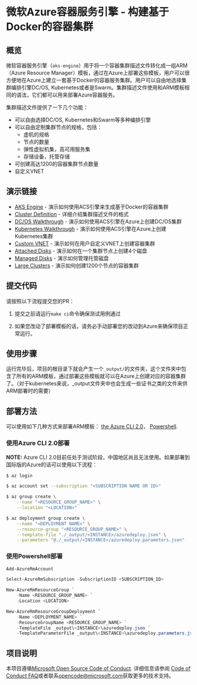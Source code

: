 # 微软Azure容器服务引擎 - 构建基于Docker的容器集群

## 概览

微软容器服务引擎（`aks-engine`）用于将一个容器集群描述文件转化成一组ARM（Azure Resource Manager）模板，通过在Azure上部署这些模板，用户可以很方便地在Azure上建立一套基于Docker的容器服务集群。用户可以自由地选择集群编排引擎DC/OS, Kubernetes或者是Swarm。集群描述文件使用和ARM模板相同的语法，它们都可以用来部署Azure容器服务。

集群描述文件提供了一下几个功能：
* 可以自由选择DC/OS, Kubernetes和Swarm等多种编排引擎
* 可以自由定制集群节点的规格，包括：
    * 虚机的规格
    * 节点的数量
    * 弹性虚拟机集，高可用服务集
    * 存储设备，托管存储
* 可创建高达1200的容器集群节点数量
* 自定义VNET

## 演示链接

* [AKS Engine](docs/aksengine.md) - 演示如何使用ACS引擎来生成基于Docker的容器集群
* [Cluster Definition](docs/clusterdefinition.md) - 详细介绍集群描述文件的格式
* [DC/OS Walkthrough](docs/dcos.md) - 演示如何使用ACS引擎在Azure上创建DC/OS集群
* [Kubernetes Walkthrough](docs/kubernetes.md) - 演示如何使用ACS引擎在Azure上创建Kubernetes集群
* [Custom VNET](examples/vnet) - 演示如何在用户自定义VNET上创建容器集群
* [Attached Disks](examples/disks-storageaccount) - 演示如何在一个集群节点上创建4个磁盘
* [Managed Disks](examples/disks-managed) - 演示如何管理托管磁盘
* [Large Clusters](examples/largeclusters) - 演示如何创建1200个节点的容器集群

## 提交代码

请按照以下流程提交您的PR：

1. 提交之前请运行`make ci`命令确保测试用例通过

2. 如果您改动了部署模板的话，请务必手动部署您的改动到Azure来确保项目正常运行。

## 使用步骤

运行完毕后，项目的根目录下就会产生一个`_output/`的文件夹，这个文件夹中包含了所有的ARM模板，通过部署这些模板就可以在Azure上创建对应的容器集群了。（对于kubernetes来说，_output文件夹中也会生成一些证书之类的文件来供ARM部署时的需要）

## 部署方法

可以使用如下几种方式来部署ARM模板：
[the Azure CLI 2.0](https://github.com/Azure/azure-cli)，
[Powershell](https://github.com/Azure/azure-powershell).

### 使用Azure CLI 2.0部署
**NOTE:** Azure CLI 2.0目前任处于测试阶段，中国地区尚且无法使用。如果部署到国际版的Azure的话可以使用以下流程：

```bash
$ az login

$ az account set --subscription "<SUBSCRIPTION NAME OR ID>"

$ az group create \
    --name "<RESOURCE_GROUP_NAME>" \
    --location "<LOCATION>"

$ az deployment group create \
    --name "<DEPLOYMENT NAME>" \
    --resource-group "<RESOURCE_GROUP_NAME>" \
    --template-file "./_output/<INSTANCE>/azuredeploy.json" \
    --parameters "@./_output/<INSTANCE>/azuredeploy.parameters.json"
```

### 使用Powershell部署

```powershell
Add-AzureRmAccount

Select-AzureRmSubscription -SubscriptionID <SUBSCRIPTION_ID>

New-AzureRmResourceGroup `
    -Name <RESOURCE_GROUP_NAME> `
    -Location <LOCATION>

New-AzureRmResourceGroupDeployment `
    -Name <DEPLOYMENT_NAME> `
    -ResourceGroupName <RESOURCE_GROUP_NAME> `
    -TemplateFile _output\<INSTANCE>\azuredeploy.json `
    -TemplateParameterFile _output\<INSTANCE>\azuredeploy.parameters.json
```

## 项目说明

本项目遵循[Microsoft Open Source Code of Conduct](https://opensource.microsoft.com/codeofconduct/). 详细信息请参阅 [Code of Conduct FAQ](https://opensource.microsoft.com/codeofconduct/faq)或者联系[opencode@microsoft.com](mailto:opencode@microsoft.com)获取更多的技术支持。
